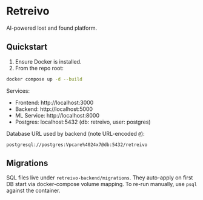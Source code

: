 # Retreivo

AI-powered lost and found platform.

## Quickstart

1. Ensure Docker is installed.
2. From the repo root:

```bash
docker compose up -d --build
```

Services:
- Frontend: http://localhost:3000
- Backend: http://localhost:5000
- ML Service: http://localhost:8000
- Postgres: localhost:5432 (db: retreivo, user: postgres)

Database URL used by backend (note URL-encoded `@`):

```
postgresql://postgres:Vpcare%4024x7@db:5432/retreivo
```

## Migrations

SQL files live under `retreivo-backend/migrations`. They auto-apply on first DB start via docker-compose volume mapping. To re-run manually, use `psql` against the container.


